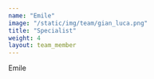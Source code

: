 ```yaml
---
name: "Emile"
image: "/static/img/team/gian_luca.png"
title: "Specialist"
weight: 4
layout: team_member
---
```

Emile
